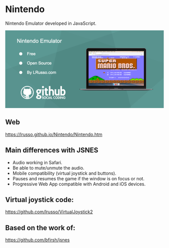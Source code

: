 # Nintendo

Nintendo Emulator developed in JavaScript.

![alt screenshot](https://raw.githubusercontent.com/lrusso/Nintendo/master/Nintendo.png)

## Web

https://lrusso.github.io/Nintendo/Nintendo.htm

## Main differences with JSNES

* Audio working in Safari.
* Be able to mute/unmute the audio.
* Mobile compatibility (virtual joystick and buttons).
* Pauses and resumes the game if the window is on focus or not.
* Progressive Web App compatible with Android and iOS devices.

## Virtual joystick code:

https://github.com/lrusso/VirtualJoystick2

## Based on the work of:

https://github.com/bfirsh/jsnes
